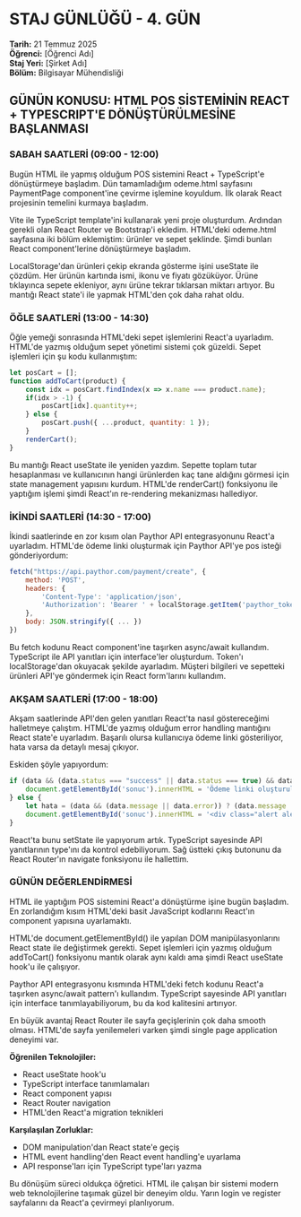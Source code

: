 # STAJ GÜNLÜĞÜ - 4. GÜN
**Tarih:** 21 Temmuz 2025  
**Öğrenci:** [Öğrenci Adı]  
**Staj Yeri:** [Şirket Adı]  
**Bölüm:** Bilgisayar Mühendisliği  

## GÜNÜN KONUSU: HTML POS SİSTEMİNİN REACT + TYPESCRIPT'E DÖNÜŞTÜRÜLMESİNE BAŞLANMASI

### SABAH SAATLERİ (09:00 - 12:00)

Bugün HTML ile yapmış olduğum POS sistemini React + TypeScript'e dönüştürmeye başladım. Dün tamamladığım odeme.html sayfasını PaymentPage component'ine çevirme işlemine koyuldum. İlk olarak React projesinin temelini kurmaya başladım.

Vite ile TypeScript template'ini kullanarak yeni proje oluşturdum. Ardından gerekli olan React Router ve Bootstrap'i ekledim. HTML'deki odeme.html sayfasına iki bölüm eklemiştim: ürünler ve sepet şeklinde. Şimdi bunları React component'lerine dönüştürmeye başladım.

LocalStorage'dan ürünleri çekip ekranda gösterme işini useState ile çözdüm. Her ürünün kartında ismi, ikonu ve fiyatı gözüküyor. Ürüne tıklayınca sepete ekleniyor, aynı ürüne tekrar tıklarsan miktarı artıyor. Bu mantığı React state'i ile yapmak HTML'den çok daha rahat oldu.

### ÖĞLE SAATLERİ (13:00 - 14:30)

Öğle yemeği sonrasında HTML'deki sepet işlemlerini React'a uyarladım. HTML'de yazmış olduğum sepet yönetimi sistemi çok güzeldi. Sepet işlemleri için şu kodu kullanmıştım:

```javascript
let posCart = []; 
function addToCart(product) { 
    const idx = posCart.findIndex(x => x.name === product.name); 
    if(idx > -1) { 
        posCart[idx].quantity++; 
    } else { 
        posCart.push({ ...product, quantity: 1 }); 
    } 
    renderCart(); 
}
```

Bu mantığı React useState ile yeniden yazdım. Sepette toplam tutar hesaplanması ve kullanıcının hangi ürünlerden kaç tane aldığını görmesi için state management yapısını kurdum. HTML'de renderCart() fonksiyonu ile yaptığım işlemi şimdi React'ın re-rendering mekanizması hallediyor.

### İKİNDİ SAATLERİ (14:30 - 17:00)

İkindi saatlerinde en zor kısım olan Paythor API entegrasyonunu React'a uyarladım. HTML'de ödeme linki oluşturmak için Paythor API'ye pos isteği gönderiyordum:

```javascript
fetch("https://api.paythor.com/payment/create", { 
    method: 'POST', 
    headers: { 
        'Content-Type': 'application/json', 
        'Authorization': 'Bearer ' + localStorage.getItem('paythor_token')
    }, 
    body: JSON.stringify({ ... }) 
})
```

Bu fetch kodunu React component'ine taşırken async/await kullandım. TypeScript ile API yanıtları için interface'ler oluşturdum. Token'ı localStorage'dan okuyacak şekilde ayarladım. Müşteri bilgileri ve sepetteki ürünleri API'ye göndermek için React form'larını kullandım.

### AKŞAM SAATLERİ (17:00 - 18:00)

Akşam saatlerinde API'den gelen yanıtları React'ta nasıl göstereceğimi halletmeye çalıştım. HTML'de yazmış olduğum error handling mantığını React state'e uyarladım. Başarılı olursa kullanıcıya ödeme linki gösteriliyor, hata varsa da detaylı mesaj çıkıyor.

Eskiden şöyle yapıyordum:

```javascript
if (data && (data.status === "success" || data.status === true) && data.data && data.data.payment_link) { 
    document.getElementById('sonuc').innerHTML = 'Ödeme linki oluşturuldu: ...'; 
} else { 
    let hata = (data && (data.message || data.error)) ? (data.message || data.error) : "Bilinmeyen hata oluştu"; 
    document.getElementById('sonuc').innerHTML = '<div class="alert alert-danger">Hata: ' + hata + '</div>'; 
}
```

React'ta bunu setState ile yapıyorum artık. TypeScript sayesinde API yanıtlarının type'ını da kontrol edebiliyorum. Sağ üstteki çıkış butonunu da React Router'ın navigate fonksiyonu ile hallettim.

### GÜNÜN DEĞERLENDİRMESİ

HTML ile yaptığım POS sistemini React'a dönüştürme işine bugün başladım. En zorlandığım kısım HTML'deki basit JavaScript kodlarını React'ın component yapısına uyarlamaktı. 

HTML'de document.getElementById() ile yapılan DOM manipülasyonlarını React state ile değiştirmek gerekti. Sepet işlemleri için yazmış olduğum addToCart() fonksiyonu mantık olarak aynı kaldı ama şimdi React useState hook'u ile çalışıyor.

Paythor API entegrasyonu kısmında HTML'deki fetch kodunu React'a taşırken async/await pattern'ı kullandım. TypeScript sayesinde API yanıtları için interface tanımlayabiliyorum, bu da kod kalitesini artırıyor.

En büyük avantaj React Router ile sayfa geçişlerinin çok daha smooth olması. HTML'de sayfa yenilemeleri varken şimdi single page application deneyimi var.

**Öğrenilen Teknolojiler:**
- React useState hook'u
- TypeScript interface tanımlamaları
- React component yapısı
- React Router navigation
- HTML'den React'a migration teknikleri

**Karşılaşılan Zorluklar:**
- DOM manipulation'dan React state'e geçiş
- HTML event handling'den React event handling'e uyarlama
- API response'ları için TypeScript type'ları yazma

Bu dönüşüm süreci oldukça öğretici. HTML ile çalışan bir sistemi modern web teknolojilerine taşımak güzel bir deneyim oldu. Yarın login ve register sayfalarını da React'a çevirmeyi planlıyorum.
